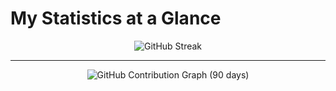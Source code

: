 # My Statistics at a Glance

<p align="center">
    <img src="https://arjunmehta-stats-readme.vercel.app?user=Arjunmehta312&theme=tokyonight-duo&date_format=j%20M%5B%20Y%5D" alt="GitHub Streak" />
  </a>
</p>

---

<p align="center">
    <img src="https://arjunmehta-graph-readme.vercel.app/graph?username=Arjunmehta312&theme=tokyo-night&hide_border=true&area=true&days=45" alt="GitHub Contribution Graph (90 days)" />
  </a>
</p>
